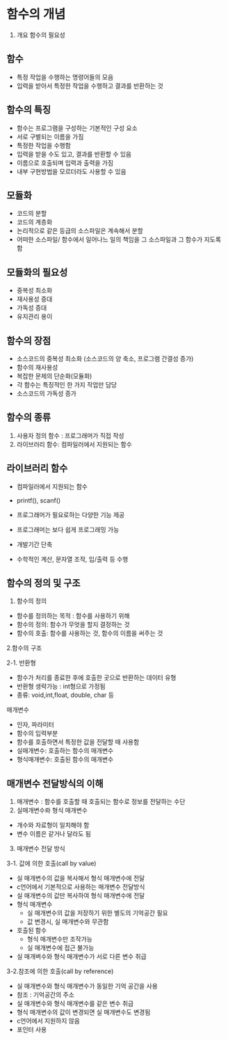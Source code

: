 # 함수의 개념

1. 개요
함수의 필요성

## 함수
- 특정 작업을 수행하는 명령어들의 모음
- 입력을 받아서 특정한 작업을 수행하고 결과를 반환하는 것

## 함수의 특징
- 함수는 프로그램을 구성하는 기본적인 구성 요소
- 서로 구별되는 이름을 가짐
- 특정한 작업을 수행함
- 입력을 받을 수도 있고, 결과를 반환할 수 있음
- 이름으로 호출되며 입력과 출력을 가짐
- 내부 구현방법을 모르더라도 사용할 수 있음

## 모듈화
- 코드의 분할
- 코드의 계층화
- 논리적으로 같은 등급의 소스파일은 계속해서 분할
- 어떠한 소스파일/ 함수에서 일어나느 일의 책임을 그 소스파일과 그 함수가 지도록 함

## 모듈화의 필요성
- 중복성 최소화
- 재사용성 증대
- 가독성 증대
- 유지관리 용이

## 함수의 장점
- 소스코드의 중복성 최소화 (소스코드의 양 축소, 프로그램 간결성 증가)
- 함수의 재사용성
- 복잡한 문제의 단순화(모듈화)
- 각 함수는 특징적인 한 가지 작업만 담당
- 소스코드의 가독성 증가

## 함수의 종류
1. 사용자 정의 함수 : 프로그래머가 직접 작성
2. 라이브러리 함수: 컴파일러에서 지원되는 함수

## 라이브러리 함수
- 컴파일러에서 지원되는 함수
- printf(), scanf()

- 프로그래머가 필요로하는 다양한 기능 제공
- 프로그래머는 보다 쉽게 프로그래밍 가능
- 개발기간 단축
- 수학적인 계산, 문자열 조작, 입/출력 등 수행

## 함수의 정의 및 구조

1. 함수의 정의 

- 함수를 정의하는 목적 : 함수를 사용하기 위해
- 함수의 정의: 함수가 무엇을 할지 결정하는 것
- 함수의 호출: 함수를 사용하는 것, 함수의 이름을 써주는 것

2.함수의 구조

2-1. 반환형
- 함수가 처리를 종료한 후에 호출한 곳으로 반환하는 데이터 유형
- 반환형 생략가능 : int형으로 가정됨
- 종류: void,int,float, double, char 등

매개변수
- 인자, 파라미터
- 함수의 입력부분
- 함수를 호출하면서 특정한 값을 전달할 때 사용함
- 실매개변수: 호출하는 함수의 매개변수
- 형식매개변수: 호출된 함수의 매개변수

## 매개변수 전달방식의 이해
1. 매개변수 : 함수를 호출할 때 호출되는 함수로 정보를 전달하는 수단
2. 실매개변수롸 형식 매개변수
- 개수와 자료형이 일치해야 함
- 변수 이름은 같거나 달라도 됨

3. 매개변수 전달 방식

3-1. 값에 의한 호출(call by value)

- 실 매개변수의 값을 복사해서 형식 매개변수에 전달
- c언어에서 기본적으로 사용하는 매개변수 전달방식
- 실 매개변수의 값만 복사하여 형식 매개변수에 전달
- 형식 매개변수
  - 실 매개변수의 값을 저장하기 위한 별도의 기억공간 필요
  - 값 변경시, 실 매개변수와 무관함
- 호출된 함수
  - 형식 매개변수만 조작가능
  - 실 매개변수에 접근 불가능
- 실 매개벼수와 형식 매개변수가 서로 다른 변수 취급

3-2.참조에 의한 호출(call by reference)
- 실 매개변수와 형식 매개변수가 동일한 기억 공간을 사용
- 참조 : 기억공간의 주소
- 실 매개변수와 형식 매개변수를 같은 변수 취급
- 형식 매개변수의 값이 변경되면 실 매개변수도 변경됨
- c언어에서 지원하지 않음
- 포인터 사용